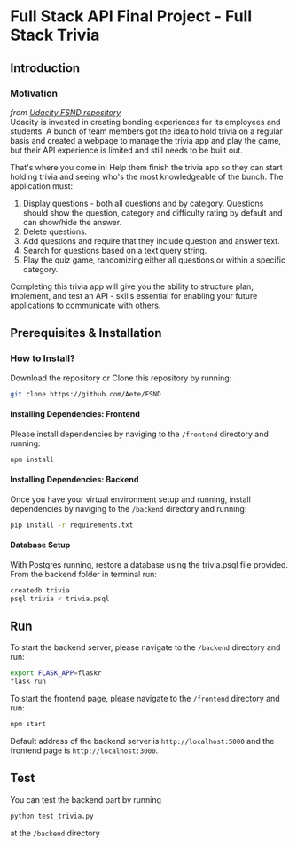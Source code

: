 # Full Stack API Final Project - Full Stack Trivia

## Introduction

### Motivation
<i>from [Udacity FSND repository](https://github.com/udacity/FSND/tree/master/projects/02_trivia_api/starter)</i> <br>
Udacity is invested in creating bonding experiences for its employees and students. A bunch of team members got the idea to hold trivia on a regular basis and created a  webpage to manage the trivia app and play the game, but their API experience is limited and still needs to be built out. 

That's where you come in! Help them finish the trivia app so they can start holding trivia and seeing who's the most knowledgeable of the bunch. The application must:

1) Display questions - both all questions and by category. Questions should show the question, category and difficulty rating by default and can show/hide the answer. 
2) Delete questions.
3) Add questions and require that they include question and answer text.
4) Search for questions based on a text query string.
5) Play the quiz game, randomizing either all questions or within a specific category. 

Completing this trivia app will give you the ability to structure plan, implement, and test an API - skills essential for enabling your future applications to communicate with others. 

## Prerequisites & Installation

### How to Install?
Download the repository or Clone this repository by running:
```bash
git clone https://github.com/Aete/FSND
```

#### Installing Dependencies: Frontend
Please install dependencies by naviging to the `/frontend` directory and running:
```bash
npm install
```
#### Installing Dependencies: Backend
Once you have your virtual environment setup and running, install dependencies by naviging to the `/backend` directory and running:

```bash
pip install -r requirements.txt
```

#### Database Setup
With Postgres running, restore a database using the trivia.psql file provided. From the backend folder in terminal run:
```bash
createdb trivia
psql trivia < trivia.psql
```

## Run
To start the backend server, please navigate to the `/backend` directory and run:
```bash
export FLASK_APP=flaskr
flask run
```
To start the frontend page, please navigate to the `/frontend` directory and run:
```bash
npm start
```
Default address of the backend server is `http://localhost:5000` and the frontend page is `http://localhost:3000`.


## Test
You can test the backend part by running
```bash
python test_trivia.py
```
at the `/backend` directory
